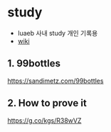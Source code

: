 # study
* luaeb 사내 study 개인 기록용
* [wiki](https://github.com/humonnom/study/wiki#%EB%AA%A9%EB%A1%9D)

## 1. 99bottles
https://sandimetz.com/99bottles

## 2. How to prove it
https://g.co/kgs/R38wVZ
